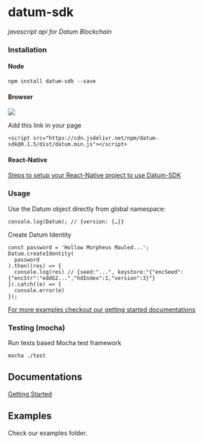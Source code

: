# datum-sdk
*javascript api for Datum Blockchain*

### Installation

#### Node
```
npm install datum-sdk --save
```

#### Browser
[![](https://data.jsdelivr.com/v1/package/npm/datum-sdk/badge)](https://www.jsdelivr.com/package/npm/datum-sdk)

Add this link in your page

```
<script src="https://cdn.jsdelivr.net/npm/datum-sdk@0.1.5/dist/datum.min.js"></script>

```
#### React-Native
[Steps to setup your React-Native project to use Datum-SDK](docs/react-native.md)

### Usage
Use the Datum object directly from global namespace:
```
console.log(Datum); // {version: {…}}
```

Create Datum Identity
```
const password = 'Hollow Morpheus Mauled...';
Datum.createIdentity(
  password
).then((res) => {
  console.log(res) // {seed:"...", keystore:"{"encSeed":{"encStr":"eddG2...","hdIndex":1,"version":3}"}
}).catch((e) => {
  console.error(e)
});
```


[For more examples checkout our getting started documentations](https://gettingstarted.datum.org/)


### Testing (mocha)

Run tests based Mocha test framework

```
mocha ./test
```

## Documentations

[Getting Started](https://gettingstarted.datum.org/)

## Examples

Check our examples folder.
